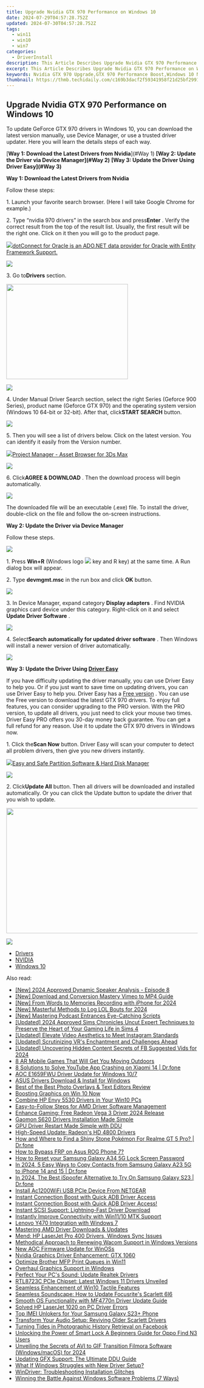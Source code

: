 ```yaml
---
title: Upgrade Nvidia GTX 970 Performance on Windows 10
date: 2024-07-29T04:57:28.752Z
updated: 2024-07-30T04:57:28.752Z
tags:
  - win11
  - win10
  - win7
categories:
  - DriverInstall
description: This Article Describes Upgrade Nvidia GTX 970 Performance on Windows 10
excerpt: This Article Describes Upgrade Nvidia GTX 970 Performance on Windows 10
keywords: Nvidia GTX 970 Upgrade,GTX 970 Performance Boost,Windows 10 Nvidia Graphics Improvement,Enhanced GPU Performance on PC,GTX Graphics Card Upgrade Guide,Optimize Nvidia GTX for Gaming,GTX 970 Compatibility with Windows 10
thumbnail: https://thmb.techidaily.com/c169b3dacf2f59341958f21d25bf2991aa2ae1cdaf45a12a73275ef22646d781.jpg
---
```


## Upgrade Nvidia GTX 970 Performance on Windows 10

 To update GeForce GTX 970 drivers in Windows 10, you can download the latest version manually, use Device Manager, or use a trusted driver updater. Here you will learn the details steps of each way.

[**Way 1: Download the Latest Drivers from Nvidia**](#Way 1)
**[Way 2: Update the Driver via Device Manager](#Way 2)**
**[Way 3: Update the Driver Using Driver Easy](#Way 3)**

**Way 1: Download the Latest Drivers from Nvidia**

Follow these steps:

 1\. Launch your favorite search browser. (Here I will take Google Chrome for example.)

 2\. Type “nvidia 970 drivers” in the search box and press**Enter** . Verify the correct result from the top of the result list. Usually, the first result will be the right one. Click on it then you will go to the product page.

<!-- affiliate ads begin -->
<a href="https://checkout.devart.com/order/checkout.php?PRODS=5023555&QTY=1&AFFILIATE=108875&CART=1"><img src="https://secure.avangate.com/images/merchant/45b430710ad04765a6afd58d9d9fafca/products/dotConnect_O.png" border="0">dotConnect for Oracle is an ADO.NET data provider for Oracle with Entity Framework Support.</a>
<!-- affiliate ads end -->
![](https://images.drivereasy.com/wp-content/uploads/2017/02/img_58a280114d84c.jpg)

 3\. Go to**Drivers** section.

<!-- affiliate ads begin -->
<a href="https://zonlipartnershipprogram.pxf.io/c/5597632/1821134/17882" target="_top" id="1821134"><img src="//a.impactradius-go.com/display-ad/17882-1821134" border="0" alt="" width="320" height="250"/></a><img height="0" width="0" src="https://imp.pxf.io/i/5597632/1821134/17882" style="position:absolute;visibility:hidden;" border="0" />
<!-- affiliate ads end -->
![](https://images.drivereasy.com/wp-content/uploads/2017/02/img_58a281dea1340.jpg)

 4\. Under Manual Driver Search section, select the right Series (Geforce 900 Series), product name (Geforce GTX 970) and the operating system version (Windows 10 64-bit or 32-bit). After that, click**START SEARCH** button.

![](https://images.drivereasy.com/wp-content/uploads/2017/02/img_58a2822d4b5a6.jpg)

 5\. Then you will see a list of drivers below. Click on the latest version. You can identify it easily from the Version number.

<!-- affiliate ads begin -->
<a href="https://secure.2checkout.com/order/checkout.php?PRODS=4709458&QTY=1&AFFILIATE=108875&CART=1"><img src="https://3d-kstudio.com/wp-content/uploads/2014/02/Project-Manager-3D-Models-4-800x800.jpg" border="0">Project Manager - Asset Browser for 3Ds Max</a>
<!-- affiliate ads end -->
![](https://images.drivereasy.com/wp-content/uploads/2017/02/img_58a28370968cc.jpg)

 6\. Click**AGREE & DOWNLOAD** . Then the download process will begin automatically.

![](https://images.drivereasy.com/wp-content/uploads/2017/02/img_58a2840b6b0a9.jpg)

 The downloaded file will be an executable (.exe) file. To install the driver, double-click on the file and follow the on-screen instructions.

**Way 2: Update the Driver via Device Manager**

Follow these steps.

<!-- affiliate ads begin -->
<a href="https://store.nero.com/order/checkout.php?PRODS=42296740&QTY=1&AFFILIATE=108875&CART=1"><img src="https://www.nero.com/nero-com-wAssets/img/banners/2023/biu/Nero_BackItUp_Screen_2.webp" border="0"></a>
<!-- affiliate ads end -->
 1\. Press **Win+R** (Windows logo ![](https://images.drivereasy.com/wp-content/uploads/2016/10/img_57fef72359c9c.png) key and R key) at the same time. A Run dialog box will appear.

 2\. Type **devmgmt.msc** in the run box and click **OK** button.

![](https://images.drivereasy.com/wp-content/uploads/2016/10/img_5806e27e27212.png)

 3\. In Device Manager, expand category **Display adapters**  . Find NVIDIA graphics card device under this category. Right-click on it and select **Update Driver Software** .

![](https://images.drivereasy.com/wp-content/uploads/2017/02/img_58a285b02ab52.png)

 4\. Select**Search automatically for updated driver software** . Then Windows will install a newer version of driver automatically.

![](https://images.drivereasy.com/wp-content/uploads/2017/02/img_58a286a881cbe.jpg)

 **Way 3: Update the Driver Using [Driver Easy](https://tools.techidaily.com/drivereasy/download/)**

 If you have difficulty updating the driver manually, you can use Driver Easy to help you. Or if you just want to save time on updating drivers, you can use Driver Easy to help you. Driver Easy has a [Free version](https://tools.techidaily.com/drivereasy/download/) . You can use the Free version to download the latest GTX 970 drivers. To enjoy full features, you can consider upgrading to the PRO version. With the PRO version, to update all drivers, you just need to click your mouse two times. Driver Easy PRO offers you 30-day money back guarantee. You can get a full refund for any reason. Use it to update the GTX 970 drivers in Windows now.

 1\. Click the**Scan Now** button. Driver Easy will scan your computer to detect all problem drivers, then give you new drivers instantly.

<!-- affiliate ads begin -->
<a href="https://secure.2checkout.com/order/checkout.php?PRODS=22741618&QTY=1&AFFILIATE=108875&CART=1"><img src="https://www.diskpart.com/resource/images/index/dp-index-img-banner-people@2x.png" border="0">Easy and Safe Partition Software & Hard Disk Manager</a>
<!-- affiliate ads end -->
![](https://images.drivereasy.com/wp-content/uploads/2017/04/img_58ef0b0153d00.png)

 2\. Click**Update All** button. Then all drivers will be downloaded and installed automatically. Or you can click the Update button to update the driver that you wish to update.

<!-- affiliate ads begin -->
<a href="https://ursime.pxf.io/c/5597632/2092236/16384" target="_top" id="2092236"><img src="//a.impactradius-go.com/display-ad/16384-2092236" border="0" alt="" width="1920" height="329"/></a><img height="0" width="0" src="https://imp.pxf.io/i/5597632/2092236/16384" style="position:absolute;visibility:hidden;" border="0" />
<!-- affiliate ads end -->
![](https://images.drivereasy.com/wp-content/uploads/2017/04/img_58ef0bd6c5552.jpg)

* [Drivers](https://tools.techidaily.com/drivereasy/download/)
* [NVIDIA](https://tools.techidaily.com/drivereasy/download/)
* [Windows 10](https://tools.techidaily.com/drivereasy/download/)

<ins class="adsbygoogle"
     style="display:block"
     data-ad-format="autorelaxed"
     data-ad-client="ca-pub-7571918770474297"
     data-ad-slot="1223367746"></ins>



<ins class="adsbygoogle"
     style="display:block"
     data-ad-client="ca-pub-7571918770474297"
     data-ad-slot="8358498916"
     data-ad-format="auto"
     data-full-width-responsive="true"></ins>





<span class="atpl-alsoreadstyle">Also read:</span>
<div><ul>
<li><a href="https://screen-video-capture.techidaily.com/new-2024-approved-dynamic-speaker-analysis-episode-8/"><u>[New] 2024 Approved  Dynamic Speaker Analysis - Episode 8</u></a></li>
<li><a href="https://vimeo-videos.techidaily.com/new-download-and-conversion-mastery-vimeo-to-mp4-guide/"><u>[New] Download and Conversion Mastery  Vimeo to MP4 Guide</u></a></li>
<li><a href="https://screen-activity-recording.techidaily.com/new-from-words-to-memories-recording-with-iphone-for-2024/"><u>[New] From Words to Memories  Recording with iPhone for 2024</u></a></li>
<li><a href="https://screen-activity-recording.techidaily.com/new-masterful-methods-to-log-lol-bouts-for-2024/"><u>[New] Masterful Methods to Log LOL Bouts for 2024</u></a></li>
<li><a href="https://extra-support.techidaily.com/new-mastering-podcast-entrances-eye-catching-scripts/"><u>[New] Mastering Podcast Entrances  Eye-Catching Scripts</u></a></li>
<li><a href="https://screen-activity-recording.techidaily.com/updated-2024-approved-sims-chronicles-uncut-expert-techniques-to-preserve-the-heart-of-your-gaming-life-in-sims-4/"><u>[Updated] 2024 Approved  Sims Chronicles Uncut  Expert Techniques to Preserve the Heart of Your Gaming Life in Sims 4</u></a></li>
<li><a href="https://instagram-video-recordings.techidaily.com/updated-elevate-video-aesthetics-to-meet-instagram-standards/"><u>[Updated] Elevate Video Aesthetics to Meet Instagram Standards</u></a></li>
<li><a href="https://extra-skills.techidaily.com/updated-scrutinizing-vrs-enchantment-and-challenges-ahead/"><u>[Updated] Scrutinizing VR's Enchantment and Challenges Ahead</u></a></li>
<li><a href="https://facebook-clips.techidaily.com/updated-uncovering-hidden-content-secrets-of-fb-suggested-vids-for-2024/"><u>[Updated] Uncovering Hidden Content  Secrets of FB Suggested Vids for 2024</u></a></li>
<li><a href="https://games-able.techidaily.com/8-ar-mobile-games-that-will-get-you-moving-outdoors/"><u>8 AR Mobile Games That Will Get You Moving Outdoors</u></a></li>
<li><a href="https://howto.techidaily.com/8-solutions-to-solve-youtube-app-crashing-on-xiaomi-14-drfone-by-drfone-fix-android-problems-fix-android-problems/"><u>8 Solutions to Solve YouTube App Crashing on Xiaomi 14 | Dr.fone</u></a></li>
<li><a href="https://driver-install.techidaily.com/aoc-e1659fwu-driver-update-for-windows-107/"><u>AOC E1659FWU Driver Update for Windows 10/7</u></a></li>
<li><a href="https://driver-install.techidaily.com/asus-drivers-download-and-install-for-windows/"><u>ASUS Drivers Download & Install for Windows</u></a></li>
<li><a href="https://extra-resources.techidaily.com/best-of-the-best-photo-overlays-and-text-editors-review/"><u>Best of the Best  Photo Overlays & Text Editors Review</u></a></li>
<li><a href="https://driver-install.techidaily.com/boosting-graphics-on-win-10-now/"><u>Boosting Graphics on Win 10 Now</u></a></li>
<li><a href="https://driver-install.techidaily.com/combine-hp-envy-5530-drivers-in-your-win10-pcs/"><u>Combine HP Envy 5530 Drivers in Your Win10 PCs</u></a></li>
<li><a href="https://driver-install.techidaily.com/easy-to-follow-steps-for-amd-driver-software-management/"><u>Easy-to-Follow Steps for AMD Driver Software Management</u></a></li>
<li><a href="https://driver-install.techidaily.com/enhance-gaming-free-radeon-vega-3-driver-2024-release/"><u>Enhance Gaming: Free Radeon Vega 3 Driver 2024 Release</u></a></li>
<li><a href="https://driver-install.techidaily.com/gaomon-s620-drivers-installation-made-simple/"><u>Gaomon S620 Drivers Installation Made Simple</u></a></li>
<li><a href="https://driver-install.techidaily.com/gpu-driver-restart-made-simple-with-ddu/"><u>GPU Driver Restart Made Simple with DDU</u></a></li>
<li><a href="https://driver-install.techidaily.com/high-speed-update-radeons-hd-4800-drivers/"><u>High-Speed Update: Radeon's HD 4800 Drivers</u></a></li>
<li><a href="https://pokemon-go-android.techidaily.com/how-and-where-to-find-a-shiny-stone-pokemon-for-realme-gt-5-pro-drfone-by-drfone-virtual-android/"><u>How and Where to Find a Shiny Stone Pokémon For Realme GT 5 Pro? | Dr.fone</u></a></li>
<li><a href="https://android-frp.techidaily.com/how-to-bypass-frp-on-asus-rog-phone-7-by-drfone-android/"><u>How to Bypass FRP on Asus ROG Phone 7?</u></a></li>
<li><a href="https://android-unlock.techidaily.com/how-to-reset-your-samsung-galaxy-a34-5g-lock-screen-password-by-drfone-android/"><u>How to Reset your Samsung Galaxy A34 5G Lock Screen Password</u></a></li>
<li><a href="https://android-transfer.techidaily.com/in-2024-5-easy-ways-to-copy-contacts-from-samsung-galaxy-a23-5g-to-iphone-14-and-15-drfone-by-drfone-transfer-from-android-transfer-from-android/"><u>In 2024, 5 Easy Ways to Copy Contacts from Samsung Galaxy A23 5G to iPhone 14 and 15 | Dr.fone</u></a></li>
<li><a href="https://change-location.techidaily.com/in-2024-the-best-ispoofer-alternative-to-try-on-samsung-galaxy-s23-drfone-by-drfone-virtual-android/"><u>In 2024, The Best iSpoofer Alternative to Try On Samsung Galaxy S23 | Dr.fone</u></a></li>
<li><a href="https://driver-install.techidaily.com/install-ac1200wifi-usb-pcie-device-from-netgear/"><u>Install Ac1200WiFi USB PCIe Device From NETGEAR</u></a></li>
<li><a href="https://driver-install.techidaily.com/instant-connection-boost-with-quick-adb-driver-access/"><u>Instant Connection Boost with Quick ADB Driver Access</u></a></li>
<li><a href="https://driver-install.techidaily.com/1720062763197-instant-connection-boost-with-quick-adb-driver-access/"><u>Instant Connection Boost with Quick ADB Driver Access!</u></a></li>
<li><a href="https://driver-install.techidaily.com/instant-scsi-support-lightning-fast-driver-download/"><u>Instant SCSI Support: Lightning-Fast Driver Download</u></a></li>
<li><a href="https://driver-install.techidaily.com/instantly-improve-connectivity-with-win1110-mtk-support/"><u>Instantly Improve Connectivity with Win11/10 MTK Support</u></a></li>
<li><a href="https://driver-install.techidaily.com/lenovo-y470-integration-with-windows-7/"><u>Lenovo Y470 Integration with Windows 7</u></a></li>
<li><a href="https://driver-install.techidaily.com/mastering-amd-driver-downloads-and-updates/"><u>Mastering AMD Driver Downloads & Updates</u></a></li>
<li><a href="https://driver-install.techidaily.com/mend-hp-laserjet-pro-400-drivers-windows-sync-issues/"><u>Mend: HP LaserJet Pro 400 Drivers, Windows Sync Issues</u></a></li>
<li><a href="https://driver-install.techidaily.com/methodical-approach-to-renewing-wacom-support-in-windows-versions/"><u>Methodical Approach to Renewing Wacom Support in Windows Versions</u></a></li>
<li><a href="https://driver-install.techidaily.com/new-aoc-firmware-update-for-winoss/"><u>New AOC Firmware Update for WinOSs</u></a></li>
<li><a href="https://driver-install.techidaily.com/nvidia-graphics-driver-enhancement-gtx-1060/"><u>Nvidia Graphics Driver Enhancement: GTX 1060</u></a></li>
<li><a href="https://driver-install.techidaily.com/optimize-brother-mfp-print-queues-in-win11/"><u>Optimize Brother MFP Print Queues in Win11</u></a></li>
<li><a href="https://driver-install.techidaily.com/overhaul-graphics-support-in-windows/"><u>Overhaul Graphics Support in Windows</u></a></li>
<li><a href="https://driver-install.techidaily.com/perfect-your-pcs-sound-update-realtek-drivers/"><u>Perfect Your PC's Sound: Update Realtek Drivers</u></a></li>
<li><a href="https://driver-install.techidaily.com/rtl8723c-pcie-chipset-latest-windows-11-drivers-unveiled/"><u>RTL8723C PCIe Chipset: Latest Windows 11 Drivers Unveiled</u></a></li>
<li><a href="https://driver-install.techidaily.com/seamless-enhancement-of-win10-tactile-features/"><u>Seamless Enhancement of Win10 Tactile Features</u></a></li>
<li><a href="https://driver-install.techidaily.com/seamless-soundscape-how-to-update-focusrites-scarlett-6i6/"><u>Seamless Soundscape: How to Update Focusrite's Scarlett 6I6</u></a></li>
<li><a href="https://driver-install.techidaily.com/smooth-os-functionality-with-mf4770n-driver-update-guide/"><u>Smooth OS Functionality with MF4770n Driver Update Guide</u></a></li>
<li><a href="https://driver-install.techidaily.com/solved-hp-laserjet-1020-on-pc-driver-errors/"><u>Solved HP LaserJet 1020 on PC Driver Errors</u></a></li>
<li><a href="https://sim-unlock.techidaily.com/top-imei-unlokers-for-your-samsung-galaxy-s23plus-phone-by-drfone-android/"><u>Top IMEI Unlokers for Your Samsung Galaxy S23+ Phone</u></a></li>
<li><a href="https://driver-install.techidaily.com/transform-your-audio-setup-reviving-older-scarlett-drivers/"><u>Transform Your Audio Setup: Reviving Older Scarlett Drivers</u></a></li>
<li><a href="https://facebook-clips.techidaily.com/turning-tides-in-photographic-history-retrieval-on-facebook/"><u>Turning Tides in Photographic History Retrieval on Facebook</u></a></li>
<li><a href="https://android-unlock.techidaily.com/unlocking-the-power-of-smart-lock-a-beginners-guide-for-oppo-find-n3-users-by-drfone-android/"><u>Unlocking the Power of Smart Lock A Beginners Guide for Oppo Find N3 Users</u></a></li>
<li><a href="https://fox-direct.techidaily.com/unveiling-the-secrets-of-avi-to-gif-transition-filmora-software-windowsmacos-for-2024/"><u>Unveiling the Secrets of AVI to GIF Transition  Filmora Software (Windows/macOS) for 2024</u></a></li>
<li><a href="https://driver-install.techidaily.com/updating-gfx-support-the-ultimate-ddu-guide/"><u>Updating GFX Support: The Ultimate DDU Guide</u></a></li>
<li><a href="https://driver-install.techidaily.com/what-if-windows-struggles-with-new-driver-setup/"><u>What If Windows Struggles with New Driver Setup?</u></a></li>
<li><a href="https://driver-install.techidaily.com/windriver-troubleshooting-installation-glitches/"><u>WinDriver: Troubleshooting Installation Glitches</u></a></li>
<li><a href="https://windows11.techidaily.com/winning-the-battle-against-windows-software-problems-7-ways/"><u>Winning the Battle Against Windows Software Problems (7 Ways)</u></a></li>
</ul></div>
